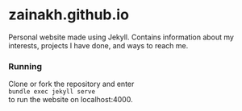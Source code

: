 # zainakh.github.io
Personal website made using Jekyll. Contains information about my interests, projects I have done, and ways to reach me. 

### Running
Clone or fork the repository and enter <br />
`bundle exec jekyll serve` 
<br />to run the website on localhost:4000. 
